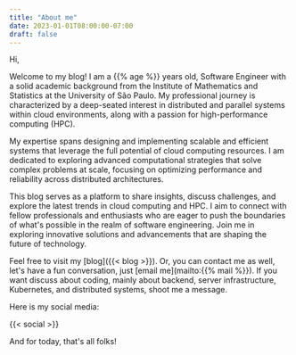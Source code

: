 ```yaml
---
title: "About me"
date: 2023-01-01T08:00:00-07:00
draft: false
---
```


Hi,

Welcome to my blog! I am a {{% age %}} years old, Software Engineer with a solid academic background from the Institute of Mathematics and Statistics at the University of São Paulo. My professional journey is characterized by a deep-seated interest in distributed and parallel systems within cloud environments, along with a passion for high-performance computing (HPC).

My expertise spans designing and implementing scalable and efficient systems that leverage the full potential of cloud computing resources. I am dedicated to exploring advanced computational strategies that solve complex problems at scale, focusing on optimizing performance and reliability across distributed architectures.

This blog serves as a platform to share insights, discuss challenges, and explore the latest trends in cloud computing and HPC. I aim to connect with fellow professionals and enthusiasts who are eager to push the boundaries of what's possible in the realm of software engineering. Join me in exploring innovative solutions and advancements that are shaping the future of technology.

Feel free to visit my [blog]({{< blog >}}). Or, you can contact me as well, let's have a fun conversation, just [email me](mailto:{{% mail %}}). If you want discuss about coding, mainly about backend, server infrastructure, Kubernetes, and distributed systems, shoot me a message.

Here is my social media:

{{< social >}}

And for today, that's all folks!
